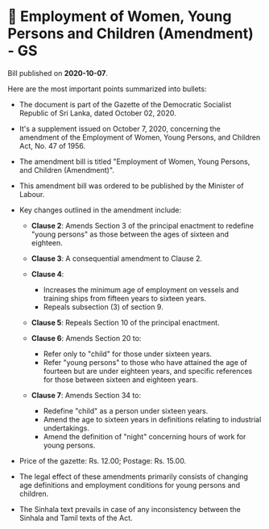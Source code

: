 # 📄  Employment of Women, Young Persons and Children (Amendment) - GS

Bill published on **2020-10-07**.

Here are the most important points summarized into bullets:

- The document is part of the Gazette of the Democratic Socialist Republic of Sri Lanka, dated October 02, 2020.
- It's a supplement issued on October 7, 2020, concerning the amendment of the Employment of Women, Young Persons, and Children Act, No. 47 of 1956.
- The amendment bill is titled "Employment of Women, Young Persons, and Children (Amendment)".
- This amendment bill was ordered to be published by the Minister of Labour.
- Key changes outlined in the amendment include:

  - **Clause 2**: Amends Section 3 of the principal enactment to redefine "young persons" as those between the ages of sixteen and eighteen.
  
  - **Clause 3**: A consequential amendment to Clause 2.
  
  - **Clause 4**: 
    - Increases the minimum age of employment on vessels and training ships from fifteen years to sixteen years.
    - Repeals subsection (3) of section 9.

  - **Clause 5**: Repeals Section 10 of the principal enactment.
  
  - **Clause 6**: Amends Section 20 to:
    - Refer only to "child" for those under sixteen years.
    - Refer "young persons" to those who have attained the age of fourteen but are under eighteen years, and specific references for those between sixteen and eighteen years.

  - **Clause 7**: Amends Section 34 to:
    - Redefine "child" as a person under sixteen years.
    - Amend the age to sixteen years in definitions relating to industrial undertakings.
    - Amend the definition of "night" concerning hours of work for young persons.

- Price of the gazette: Rs. 12.00; Postage: Rs. 15.00.
- The legal effect of these amendments primarily consists of changing age definitions and employment conditions for young persons and children.
- The Sinhala text prevails in case of any inconsistency between the Sinhala and Tamil texts of the Act.
